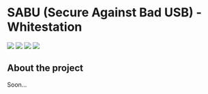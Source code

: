 # SABU (Secure Against Bad USB) - Whitestation
<a target="_blank" href="https://github.com/SABU-BSI/SABU"><img src="https://img.shields.io/github/contributors/SABU-BSI/SABU" /></a> <a target="_blank" href="https://github.com/SABU-BSI/SABU"><img src="https://img.shields.io/github/last-commit/SABU-BSI/SABU" /></a> <a target="_blank" href="https://github.com/SABU-BSI/SABU"><img src="https://img.shields.io/github/directory-file-count/SABU-BSI/SABU" /></a> <a target="_blank" href="https://github.com/SABU-BSI/SABU"><img src="https://img.shields.io/github/repo-size/SABU-BSI/SABU" /></a>

## About the project
Soon...
